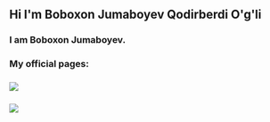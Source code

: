 ## Hi I'm Boboxon Jumaboyev Qodirberdi O'g'li
<h3> I am Boboxon Jumaboyev. </h3>
<h3>My official pages:</h3>
<h3> <a href="https://t.me//Boboxon_Jumaboyev"><img src="https://upload.wikimedia.org/wikipedia/commons/thumb/8/82/Telegram_logo.svg/2048px-Telegram_logo.svg.png"></a></h3>
<h3><a href="https://instagram.com/jumaboyev._.oo6"><img src="https://upload.wikimedia.org/wikipedia/commons/thumb/9/95/Instagram_logo_2022.svg/1200px-Instagram_logo_2022.svg.png"></h3>

